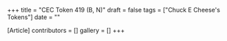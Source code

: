 +++
title = "CEC Token 419 (B, N)"
draft = false
tags = ["Chuck E Cheese's Tokens"]
date = ""

[Article]
contributors = []
gallery = []
+++